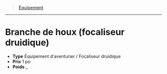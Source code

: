 ﻿---
!EquipmentItem
Type: Équipement d'aventurier / Focaliseur druidique
Price: 1 po
Weight: _
Id: equipment_hd.md#branche-de-houx-focaliseur-druidique
ParentLink: equipment_hd.md#Équipement
Name: Branche de houx (focaliseur druidique)
ParentName: Équipement
NameLevel: 1
Attributes:
  Name: Branche de houx (focaliseur druidique)
  Markdown: >+
    # <!--Name-->Branche de houx (focaliseur druidique)<!--/Name-->


    - **Type** <!--Type-->Équipement d'aventurier / Focaliseur druidique<!--/Type-->

    - **Prix** <!--Price-->1 po<!--/Price-->

    - **Poids** <!--Weight-->_<!--/Weight-->

  Type: Équipement d'aventurier / Focaliseur druidique
  Price: 1 po
  Weight: _
AttributesDictionary: >+
  Name: Branche de houx (focaliseur druidique)

  Markdown: >+

    # <!--Name-->Branche de houx (focaliseur druidique)<!--/Name-->





    - **Type** <!--Type-->Équipement d'aventurier / Focaliseur druidique<!--/Type-->



    - **Prix** <!--Price-->1 po<!--/Price-->



    - **Poids** <!--Weight-->_<!--/Weight-->



  Type: Équipement d'aventurier / Focaliseur druidique

  Price: 1 po

  Weight: _

---
> [Équipement](hd_equipment.md)

---

# Branche de houx (focaliseur druidique)

- **Type** Équipement d'aventurier / Focaliseur druidique
- **Prix** 1 po
- **Poids** _

